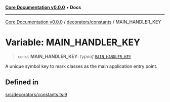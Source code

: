 [**Core Documentation v0.0.0**](../../../README.md) • **Docs**

***

[Core Documentation v0.0.0](../../../modules.md) / [decorators/constants](../README.md) / MAIN\_HANDLER\_KEY

# Variable: MAIN\_HANDLER\_KEY

> `const` **MAIN\_HANDLER\_KEY**: *typeof* [`MAIN_HANDLER_KEY`](MAIN_HANDLER_KEY.md)

A unique symbol key to mark classes as the main application entry point.

## Defined in

[src/decorators/constants.ts:9](https://github.com/stonemjs/core/blob/be89f756f02a94c320588453a86b3e95bc4e060f/src/decorators/constants.ts#L9)
